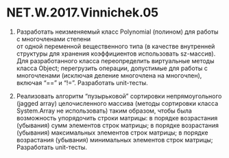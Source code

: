 # NET.W.2017.Vinnichek.05

1. Разработать неизменяемый класс Polynomial (полином) для работы с многочленами степени  
от одной переменной вещественного типа (в качестве внутренней структуры для хранения коэффициентов использовать sz-массив). 
Для разработанного класса
    переопределить виртуальные методы класса Object;
    перегрузить операции, допустимые для работы с многочленами (исключая деление многочлена на многочлен), включая “==” и “!=”.
Разработать unit-тесты.

2. Реализовать алгоритм “пузырьковой” сортировки непрямоугольного (jagged array) целочисленного массива 
(методы сортировки класса System.Array не использовать) таким образом, чтобы была возможность упорядочить строки матрицы: 
    в порядке возрастания (убывания) сумм элементов строк матрицы;
    в порядке возрастания (убывания) максимальных элементов строк матрицы;
    в порядке возрастания (убывания) минимальных элементов строк матрицы;
Разработать unit-тесты.
